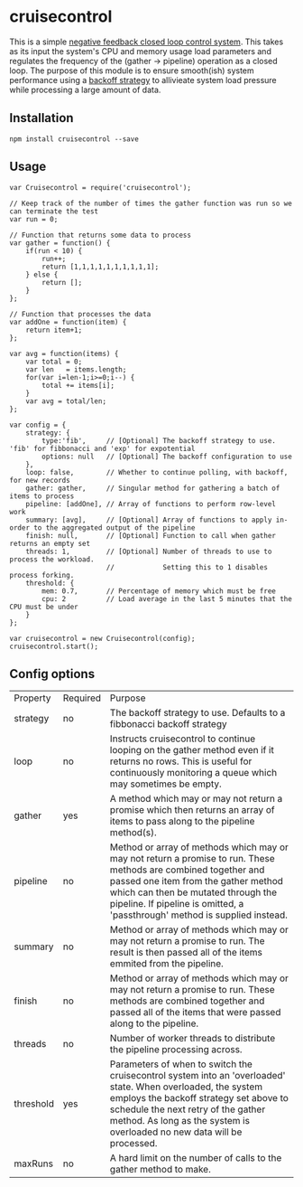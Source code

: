cruisecontrol
=========

This is a simple [negative feedback closed loop control system](http://en.wikipedia.org/wiki/Negative_feedback "Closed Loop Control System"). This takes as its input the system's CPU and memory usage load parameters and regulates the frequency of the (gather -> pipeline) operation as a closed loop. The purpose of this module is to ensure smooth(ish) system performance using a [backoff strategy](http://en.wikipedia.org/wiki/Exponential_backoff "Expotential Backoff") to allivieate system load pressure while processing a large amount of data.

## Installation

	npm install cruisecontrol --save

## Usage
    var Cruisecontrol = require('cruisecontrol');

    // Keep track of the number of times the gather function was run so we can terminate the test
    var run = 0;

    // Function that returns some data to process
    var gather = function() {
        if(run < 10) {
            run++;
            return [1,1,1,1,1,1,1,1,1,1];
        } else {
            return [];
        }
    };

    // Function that processes the data
    var addOne = function(item) {
        return item+1;
    };

    var avg = function(items) {
        var total = 0;
        var len   = items.length;
        for(var i=len-1;i>=0;i--) {
            total += items[i];
        }
        var avg = total/len;
    };

    var config = {
        strategy: {
            type:'fib',     // [Optional] The backoff strategy to use. 'fib' for fibbonacci and 'exp' for expotential
            options: null   // [Optional] The backoff configuration to use
        },
        loop: false,        // Whether to continue polling, with backoff, for new records
        gather: gather,     // Singular method for gathering a batch of items to process
        pipeline: [addOne], // Array of functions to perform row-level work
        summary: [avg],     // [Optional] Array of functions to apply in-order to the aggregated output of the pipeline
        finish: null,       // [Optional] Function to call when gather returns an empty set
        threads: 1,         // [Optional] Number of threads to use to process the workload.
                            //            Setting this to 1 disables process forking.
        threshold: {
            mem: 0.7,       // Percentage of memory which must be free
            cpu: 2          // Load average in the last 5 minutes that the CPU must be under
        }
    };

	var cruisecontrol = new Cruisecontrol(config);
    cruisecontrol.start();

## Config options

<table>
    <tr>
        <td>Property</td>
        <td>Required</td>
        <td>Purpose</td>
    </tr>
    <tr>
        <td>strategy</td>
        <td>no</td>
        <td>The backoff strategy to use. Defaults to a fibbonacci backoff strategy</td>
    </tr>
    <tr>
        <td>loop</td>
        <td>no</td>
        <td>Instructs cruisecontrol to continue looping on the gather method even if it returns no rows. This is useful for continuously monitoring a queue which may sometimes be empty.</td>
    </tr>
    <tr>
        <td>gather</td>
        <td>yes</td>
        <td>A method which may or may not return a promise which then returns an array of items to pass along to the pipeline method(s).</td>
    </tr>
    <tr>
        <td>pipeline</td>
        <td>no</td>
        <td>Method or array of methods which may or may not return a promise to run. These methods are combined together and passed one item from the gather method which can then be mutated through the pipeline. If pipeline is omitted, a 'passthrough' method is supplied instead.</td>
    </tr>
    <tr>
        <td>summary</td>
        <td>no</td>
        <td>Method or array of methods which may or may not return a promise to run. The result is then passed all of the items emmited from the pipeline.</td>
    </tr>
    <tr>
        <td>finish</td>
        <td>no</td>
        <td>Method or array of methods which may or may not return a promise to run. These methods are combined together and passed all of the items that were passed along to the pipeline.</td>
    </tr>
    <tr>
        <td>threads</td>
        <td>no</td>
        <td>Number of worker threads to distribute the pipeline processing across.</td>
    </tr>
    <tr>
        <td>threshold</td>
        <td>yes</td>
        <td>Parameters of when to switch the cruisecontrol system into an 'overloaded' state. When overloaded, the system employs the backoff strategy set above to schedule the next retry of the gather method. As long as the system is overloaded no new data will be processed.</td>
    </tr>
    <tr>
        <td>maxRuns</td>
        <td>no</td>
        <td>A hard limit on the number of calls to the gather method to make.</td>
    </tr>
</table>

 